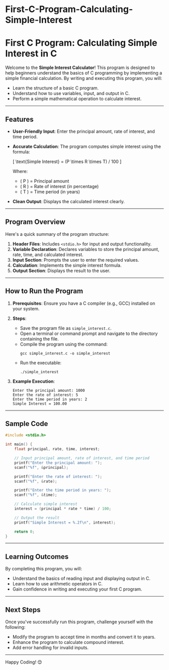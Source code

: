 # First-C-Program-Calculating-Simple-Interest
# First C Program: Calculating Simple Interest in C

Welcome to the **Simple Interest Calculator**! This program is designed to help beginners understand the basics of C programming by implementing a simple financial calculation. By writing and executing this program, you will:

- Learn the structure of a basic C program.
- Understand how to use variables, input, and output in C.
- Perform a simple mathematical operation to calculate interest.

---

## Features

- **User-Friendly Input**: Enter the principal amount, rate of interest, and time period.
- **Accurate Calculation**: The program computes simple interest using the formula:

  \[ \text{Simple Interest} = (P \times R \times T) / 100 \]
  
  Where:
  - \( P \) = Principal amount
  - \( R \) = Rate of interest (in percentage)
  - \( T \) = Time period (in years)

- **Clean Output**: Displays the calculated interest clearly.

---

## Program Overview

Here's a quick summary of the program structure:

1. **Header Files**: Includes `<stdio.h>` for input and output functionality.
2. **Variable Declaration**: Declares variables to store the principal amount, rate, time, and calculated interest.
3. **Input Section**: Prompts the user to enter the required values.
4. **Calculation**: Implements the simple interest formula.
5. **Output Section**: Displays the result to the user.

---

## How to Run the Program

1. **Prerequisites**: Ensure you have a C compiler (e.g., GCC) installed on your system.

2. **Steps**:
   - Save the program file as `simple_interest.c`.
   - Open a terminal or command prompt and navigate to the directory containing the file.
   - Compile the program using the command:
     ```
     gcc simple_interest.c -o simple_interest
     ```
   - Run the executable:
     ```
     ./simple_interest
     ```

3. **Example Execution**:
   ```
   Enter the principal amount: 1000
   Enter the rate of interest: 5
   Enter the time period in years: 2
   Simple Interest = 100.00
   ```

---

## Sample Code

```c
#include <stdio.h>

int main() {
    float principal, rate, time, interest;

    // Input principal amount, rate of interest, and time period
    printf("Enter the principal amount: ");
    scanf("%f", &principal);

    printf("Enter the rate of interest: ");
    scanf("%f", &rate);

    printf("Enter the time period in years: ");
    scanf("%f", &time);

    // Calculate simple interest
    interest = (principal * rate * time) / 100;

    // Output the result
    printf("Simple Interest = %.2f\n", interest);

    return 0;
}
```

---

## Learning Outcomes

By completing this program, you will:

- Understand the basics of reading input and displaying output in C.
- Learn how to use arithmetic operators in C.
- Gain confidence in writing and executing your first C program.

---

## Next Steps

Once you've successfully run this program, challenge yourself with the following:

- Modify the program to accept time in months and convert it to years.
- Enhance the program to calculate compound interest.
- Add error handling for invalid inputs.

---

Happy Coding! 😊
